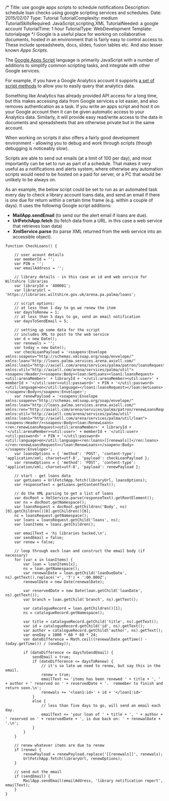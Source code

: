 /*
Title: use google apps scripts to schedule notifications
Description: schedule loan checks using google scripting services and schedules.
Date: 2015/02/07
Type: Tutorial
TutorialComplexity: medium
TutorialSkillsRequired: JavaScript,scripting,XML
TutorialNeeded: a google account
TutorialTime: 1 hour
TutorialType: WebDevelopment
Template: tutorialpage
*/
Google is a useful place for working on collaborative documents, hosted in an environment that is fairly easy to control access to.  These include spreadsheets, docs, slides, fusion tables etc.  And also lesser known *Apps Scripts*.

The [Google Apps Script](https://developers.google.com/apps-script/) language is primarily JavaScript with a number of additions to simplify common scripting tasks, and integrate with other Google services.

For example, if you have a Google Analytics account it supports [a set of script methods](https://developers.google.com/apps-script/advanced/analytics) to allow you to easily query that analytics data.

Something like Analytics has already provided API access for a long time, but this makes accessing data from Google services a lot easier, and also removes authentication as a task.  If you write an apps script and host it on your Google account then it can be given automatic access to your Analytics data.  Similarly, it will provide easy read/write access to the data in documents and spreadsheets that are otherwise private but in the same account.

When working on scripts it also offers a fairly good development environment - allowing you to debug and work through scripts (though debugging is noticeably slow).

Scripts are able to send out emails (at a limit of 100 per day), and most importantly can be set to run as part of a schedule.  That makes it very useful as a notifications and alerts system, where otherwise any automation scripts would need to be hosted on a paid for server, or a PC that would be unlikely to be always on.

As an example, the below script could be set to run as an automated task every day to check a library account loans data, and send an email if there is one due for return within a certain time frame (e.g. within a couple of days).  It uses the following Google script additions:

- **MailApp.sendEmail** (to send our the alert email if loans are due).
- **UrlFetchApp.fetch** (to fetch data from a URL.  in this case a web service that retrieves loan data)
- **XmlService.parse** (to parse XML returned from the web service into an accessible object).

<pre class="prettyprint linenums">
<code>function CheckLoans() {

    // user acount details
    var memberId = '';
    var PIN = '';
    var emailAddress = '';

    // library details - in this case an id and web service for Wiltshire libraries
    var libraryId = '400001';
    var libraryUrl = 'https://libraries.wiltshire.gov.uk/arena.pa.palma/loans';

    // script options:
    // at less than 1 day to go we renew the item
    var daysToRenew = 1;
    // at less than 5 days to go, send an email notification
    var daysToSendEmail = 5;

    // setting up some data for the script
    // includes XML to post to the web service
    var d = new Date();
    var renewals = '';
    var today = new Date();
    var checkLoanPayload = '&lt;soapenv:Envelope xmlns:soapenv="http://schemas.xmlsoap.org/soap/envelope/" xmlns:loan="http://loans.palma.services.arena.axiell.com/" xmlns:loan1="http://axiell.com/arena/services/palma/patron/loansRequest" xmlns:util="http://axiell.com/arena/services/palma/util"&gt;&lt;soapenv:Header/&gt;&lt;soapenv:Body&gt;&lt;loan:GetLoans&gt;&lt;loan1:loansRequest&gt;&lt;util:arenaMember&gt;' + libraryId + '&lt;/util:arenaMember&gt;&lt;util:user&gt;' + memberId + '&lt;/util:user&gt;&lt;util:password&gt;' + PIN + '&lt;/util:password&gt;&lt;util:language&gt;en&lt;/util:language&gt;&lt;/loan1:loansRequest&gt;&lt;/loan:GetLoans&gt;&lt;/soapenv:Body&gt;&lt;/soapenv:Envelope&gt;';
    var renewPayload = '&lt;soapenv:Envelope xmlns:soapenv="http://schemas.xmlsoap.org/soap/envelope/" xmlns:loan="http://loans.palma.services.arena.axiell.com/" xmlns:ren="http://axiell.com/arena/services/palma/patron/renewLoansRequest" xmlns:util="http://axiell.com/arena/services/palma/util" xmlns:loan1="http://axiell.com/arena/services/palma/util/loan"&gt;&lt;soapenv:Header/&gt;&lt;soapenv:Body&gt;&lt;loan:RenewLoans&gt;&lt;ren:renewLoansRequest&gt;&lt;util:arenaMember&gt;' + libraryId + '&lt;/util:arenaMember&gt;&lt;util:user&gt;' + memberId + '&lt;/util:user&gt;&lt;util:password&gt;' + PIN + '&lt;/util:password&gt;&lt;util:language&gt;en&lt;/util:language&gt;&lt;ren:loans&gt;[[renewals]]&lt;/ren:loans&gt;&lt;/ren:renewLoansRequest&gt;&lt;/loan:RenewLoans&gt;&lt;/soapenv:Body&gt;&lt;/soapenv:Envelope&gt;';
    var loansOptions = { 'method': 'POST', 'content-type': 'application/xml; charset=utf-8', 'payload': checkLoanPayload };
    var renewOptions = { 'method': 'POST', 'content-type': 'application/xml; charset=utf-8', 'payload': renewPayload };

    // start - get loans data
    var getLoans = UrlFetchApp.fetch(libraryUrl, loansOptions);
    var responseText = getLoans.getContentText();

    // do the XML parsing to get a list of loans
    var docRoot = XmlService.parse(responseText).getRootElement();
    var ns = docRoot.getNamespace();
    var loansRequest = docRoot.getChildren('Body', ns)[0].getChildren()[0].getChildren()[0];
    ns = loansRequest.getNamespace();
    var loans = loansRequest.getChild('loans', ns);
    var loanItems = loans.getChildren();

    var emailText = 'hi libraries hacked,\n';
    var sendEmail = false;
    var renew = false;

    // loop through each loan and construct the email body (if necessary)
    for (var x in loanItems) {
        var loan = loanItems[x];
        ns = loan.getNamespace();
        var renewalDate = loan.getChild('loanDueDate', ns).getText().replace('+', 'T') + ':00.000Z';
        renewalDate = new Date(renewalDate);

        var reservedDate = new Date(loan.getChild('loanDate', ns).getText());
        var branch = loan.getChild('branch', ns).getText();

        var catalogueRecord = loan.getChildren()[1];
        ns = catalogueRecord.getNamespace();

        var title = catalogueRecord.getChild('title', ns).getText();
        var id = catalogueRecord.getChild('id', ns).getText();
        var author = catalogueRecord.getChild('author', ns).getText();
        var oneDay = 1000 * 60 * 60 * 24;
        var dateDifference = Math.ceil((renewalDate.getTime() - today.getTime()) / (oneDay));

        if (dateDifference &lt;= daysToSendEmail) {
            sendEmail = true;
            if (dateDifference &lt;= daysToRenew) {
                // it's so late we need to renew, but say this in the email.
                renew = true;
                emailText += 'items has been renewed ' + title + ', ' + author + ' reserved on ' + reservedDate + '.  remember to finish and return soon.\n';
                renewals += '&lt;loan1:id&gt;' + id + '&lt;/loan1:id&gt;'
            }
            else {
                // less than five days to go, will send an email each day.
                emailText += 'your loan of ' + title + ', ' + author + ' reserved on ' + reservedDate + ', is due back on: ' + renewalDate + '.\n';
            }
        }
    }

    // renew whatever items are due to renew
    if (renew) {
        renewPayload = renewPayload.replace('[[renewals]]', renewals);
        UrlFetchApp.fetch(libraryUrl, renewOptions);
    }

    // send out the email
    if (sendEmail) {
        MailApp.sendEmail(emailAddress, 'library notification report', emailText);
    }
}</code>
</pre>